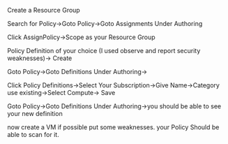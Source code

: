 Create a Resource Group

Search for Policy->Goto Policy->Goto Assignments Under Authoring

Click AssignPolicy->Scope as your Resource Group

Policy Definition of your choice (I used observe and report security weaknesses)-> Create

Goto Policy->Goto Definitions Under Authoring->

Click Policy Definitions->Select Your Subscription->Give Name->Category use existing->Select Compute->
Save

Goto Policy->Goto Definitions Under Authoring->you should be able to see your new definition

now create a VM if possible put some weaknesses. your Policy Should be able to scan for it.
